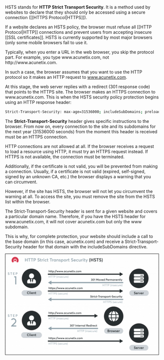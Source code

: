 HSTS stands for **HTTP Strict Transport Security**. It is a method used by websites to declare that they should only be accessed using a secure connection ([[HTTPS Protocol|HTTPS]]). 

If a website declares an HSTS policy, the browser must refuse all [[HTTP Protocol|HTTP]] connections and prevent users from accepting insecure [[SSL certificates]]. HSTS is currently supported by most major browsers (only some mobile browsers fail to use it.

Typically, when you enter a URL in the web browser, you skip the protocol part. For example, you type www\.acunetix\.com, not http\://www\.acunetix\.com. 

In such a case, the browser assumes that you want to use the HTTP protocol so it makes an HTTP request to www.acunetix.com.

At this stage, the web server replies with a redirect (301 response code) that points to the HTTPS site. The browser makes an HTTPS connection to www\.acunetix\.com. This is when the HSTS security policy protection begins using an HTTP response header:

```bash
Strict-Transport-Security: max-age=31536000; includeSubDomains; preload
```

The **Strict-Transport-Security** header gives specific instructions to the browser. From now on, every connection to the site and its subdomains for the next year (31536000 seconds) from the moment this header is received must be an HTTPS connection. 

HTTP connections are not allowed at all. If the browser receives a request to load a resource using HTTP, it must try an HTTPS request instead. If HTTPS is not available, the connection must be terminated.

Additionally, if the certificate is not valid, you will be prevented from making a connection. Usually, if a certificate is not valid (expired, self-signed, signed by an unknown CA, etc.) the browser displays a warning that you can circumvent. 

However, if the site has HSTS, the browser will not let you circumvent the warning at all. To access the site, you must remove the site from the HSTS list within the browser.

The Strict-Transport-Security header is sent for a given website and covers a particular domain name. Therefore, if you have the HSTS header for www\.acunetix\.com, it will not cover acunetix.com but only the www subdomain.

This is why, for complete protection, your website should include a call to the base domain (in this case, acunetix.com) and receive a Strict-Transport-Security header for that domain with the includeSubDomains directive.

![HSTS](../assets/images/hsts2.png)

